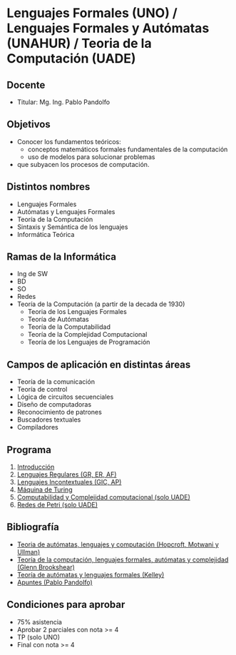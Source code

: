 # Lenguajes Formales (UNO) / Lenguajes Formales y Autómatas (UNAHUR) / Teoria de la Computación (UADE)

## Docente

* Titular: Mg. Ing. Pablo Pandolfo

## Objetivos

* Conocer los fundamentos teóricos:
  * conceptos matemáticos formales fundamentales de la computación
  * uso de modelos para solucionar problemas
* que subyacen los procesos de computación.

## Distintos nombres

* Lenguajes Formales
* Autómatas y Lenguajes Formales
* Teoría de la Computación
* Sintaxis y Semántica de los lenguajes
* Informática Teórica

## Ramas de la Informática

* Ing de SW
* BD
* SO
* Redes
* Teoría de la Computación (a partir de la decada de 1930)
  * Teoria de los Lenguajes Formales
  * Teoría de Autómatas
  * Teoría de la Computabilidad
  * Teoría de la Complejidad Computacional
  * Teoría de los Lenguajes de Programación

## Campos de aplicación en distintas áreas

* Teoría de la comunicación
* Teoría de control
* Lógica de circuitos secuenciales
* Diseño de computadoras
* Reconocimiento de patrones
* Buscadores textuales
* Compiladores

## Programa

1. [Introducción](doc/intro.md)
1. [Lenguajes Regulares (GR, ER, AF)](doc/regulares.md)
1. [Lenguajes Incontextuales (GIC, AP)](doc/incontextuales.md)
1. [Máquina de Turing](doc/turing.md)
1. [Computabilidad y Complejidad computacional (solo UADE)](doc/compu-complej.md)
1. [Redes de Petri (solo UADE)](doc/petri.md)

## Bibliografía

* [Teoria de autómatas, lenguajes y computación (Hopcroft, Motwani y Ullman)](biblio/)
* [Teoría de la computación, lenguajes formales, autómatas y complejidad (Glenn Brookshear)](biblio/)
* [Teoría de autómatas y lenguajes formales (Kelley)](biblio/)
* [Apuntes (Pablo Pandolfo)](doc/)

## Condiciones para aprobar

* 75% asistencia
* Aprobar 2 parciales con nota >= 4
* TP (solo UNO)
* Final con nota >= 4
